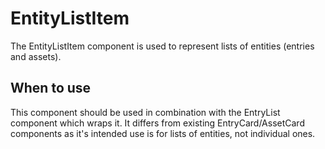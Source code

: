 # EntityListItem

The EntityListItem component is used to represent lists of entities (entries and assets).

## When to use

This component should be used in combination with the EntryList component which wraps it. It differs from existing EntryCard/AssetCard components as it's intended use is for lists of entities, not individual ones.
